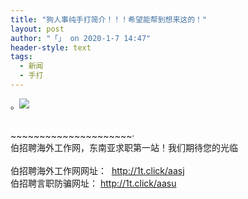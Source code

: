 ```yaml
---
title: "狗人事纯手打简介！！！希望能帮到想来这的！"
layout: post
author: "「」 on 2020-1-7 14:47"
header-style: text
tags:
  - 新闻
  - 手打
---
```


<head></head>
<body>
 <p>。<img src="https://www.365zhaopin.co/data/upload/article_pic_path/20200104/c92629ce42280466f183b8012998c77c.png"></p>
 <br>~~~~~~~~~~~~~~~~~~~~~·
 <br> 伯招聘海外工作网，东南亚求职第一站！我们期待您的光临
 <br> 
 <br> 伯招聘海外工作网网址：&nbsp;
 <a href="http://1t.click/aasj">http://1t.click/aasj</a>
 <br> 伯招聘言职防骗网址：
 <a href="http://1t.click/aasu">http://1t.click/aasu</a>
</body>


